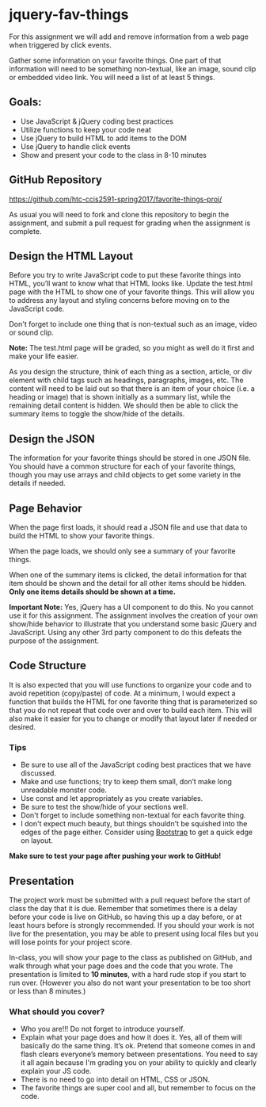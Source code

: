 # jquery-fav-things
For this assignment we will add and remove information from a web page when triggered by click events.

Gather some information on your favorite things.  One part of that information will need to be something non-textual, like an image, sound clip or embedded video link. You will need a list of at least 5 things.

## Goals:

- Use JavaScript & jQuery coding best practices
- Utilize functions to keep your code neat
- Use jQuery to build HTML to add items to the DOM
- Use jQuery to handle click events
- Show and present your code to the class in 8-10 minutes


## GitHub Repository
https://github.com/htc-ccis2591-spring2017/favorite-things-proj/

As usual you will need to fork and clone this repository to begin the assignment, and submit a pull request for grading when the assignment is complete.  


## Design the HTML Layout
Before you try to write JavaScript code to put these favorite things into HTML, you’ll want to know what that HTML looks like.  Update the test.html page with the HTML to show one of your favorite things.  This will allow you to address any layout and styling concerns before moving on to the JavaScript code.  

Don't forget to include one thing that is non-textual such as an image, video or sound clip.

__Note:__ The test.html page will be graded, so you might as well do it first and make your life easier.

As you design the structure, think of each thing as a section, article, or div element with child tags such as headings, paragraphs, images, etc.  The content will need to be laid out so that there is an item of your choice (i.e. a heading or image) that is shown initially as a summary list, while the remaining detail content is hidden.  We should then be able to click the summary items to toggle the show/hide of the details.


## Design the JSON
The information for your favorite things should be stored in one JSON file.  You should have a common structure for each of your favorite things, though you may use arrays and child objects to get some variety in the details if needed.  


## Page Behavior
When the page first loads, it should read a JSON file and use that data to build the HTML to show your favorite things.

When the page loads, we should only see a summary of your favorite things.

When one of the summary items is clicked, the detail information for that item should be shown and the detail for all other items should be hidden.  __Only one items details should be shown at a time.__


__Important Note:__  Yes, jQuery has a UI component to do this.  No you cannot use it for this assignment. The assignment involves the creation of your own show/hide behavior to illustrate that you understand some basic jQuery and JavaScript.  Using any other 3rd party component to do this defeats the purpose of the assignment.


## Code Structure
It is also expected that you will use functions to organize your code and to avoid repetition (copy/paste) of code.  At a minimum, I would expect a function that builds the HTML for one favorite thing that is parameterized so that you do not repeat that code over and over to build each item.  This will also make it easier for you to change or modify that layout later if needed or desired.

### Tips
- Be sure to use all of the JavaScript coding best practices that we have discussed.
- Make and use functions; try to keep them small, don’t make long unreadable monster code.
- Use const and let appropriately as you create variables.
- Be sure to test the show/hide of your sections well.
- Don't forget to include something non-textual for each favorite thing.
- I don't expect much beauty, but things shouldn't be squished into the edges of the page either. Consider using [Bootstrap](http://getbootstrap.com/) to get a quick edge on layout.

__Make sure to test your page after pushing your work to GitHub!__


## Presentation
The project work must be submitted with a pull request before the start of class the day that it is due.  Remember that sometimes there is a delay before your code is live on GitHub, so having this up a day before, or at least hours before is strongly recommended.  If you should your work is not live for the presentation, you may be able to present using local files but you will lose points for your project score.

In-class, you will show your page to the class as published on GitHub, and walk through what your page does and the code that you wrote. The presentation is limited to __10 minutes__, with a hard rude stop if you start to run over.  (However you also do not want your presentation to be too short or less than 8 minutes.)

### What should you cover?
- Who you are!!! Do not forget to introduce yourself.  
- Explain what your page does and how it does it. Yes, all of them will basically do the same thing.  It’s ok. Pretend that someone comes in and flash clears everyone’s memory between presentations. You need to say it all again because I'm grading you on your ability to quickly and clearly explain your JS code.
- There is no need to go into detail on HTML, CSS or JSON.
- The favorite things are super cool and all, but remember to focus on the code.  
